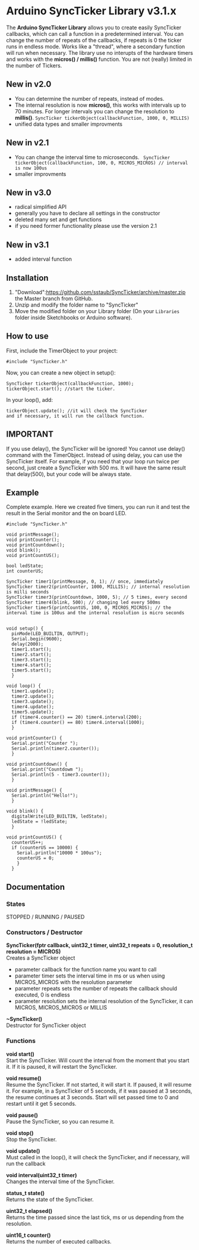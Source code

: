 # Arduino SyncTicker Library v3.1.x

The **Arduino SyncTicker Library** allows you to create easily SyncTicker callbacks, which can call a function in a predetermined interval. You can change the number of repeats of the callbacks, if repeats is 0 the ticker runs in endless mode. Works like a "thread", where a secondary function will run when necessary. The library use no interupts of the hardware timers and works with the **micros() / millis()** function. You are not (really) limited in the number of Tickers.

## New in v2.0
- You can determine the number of repeats, instead of modes.
- The internal resolution is now **micros()**, this works with intervals up to 70 minutes. For longer intervals you can change the resolution to **millis()**. ``` SyncTicker tickerObject(callbackFunction, 1000, 0, MILLIS) ```
- unified data types and smaller improvments

## New in v2.1
- You can change the interval time to microseconds. ``` SyncTicker tickerObject(callbackFunction, 100, 0, MICROS_MICROS) // interval is now 100us```
- smaller improvments

## New in v3.0
- radical simplified API
- generally you have to declare all settings in the constructor
- deleted many set and get functions
- if you need former functionality please use the version 2.1

## New in v3.1
- added interval function

## Installation

1. "Download":https://github.com/sstaub/SyncTicker/archive/master.zip the Master branch from GitHub.
2. Unzip and modify the folder name to "SyncTicker"
3. Move the modified folder on your Library folder (On your `Libraries` folder inside Sketchbooks or Arduino software).


## How to use

First, include the TimerObject to your project:

```
#include "SyncTicker.h"
```

Now, you can create a new object in setup():

```
SyncTicker tickerObject(callbackFunction, 1000); 
tickerObject.start(); //start the ticker.
```

In your loop(), add:

```
tickerObject.update(); //it will check the SyncTicker 
and if necessary, it will run the callback function.
```


## IMPORTANT
If you use delay(), the SyncTicker will be ignored! You cannot use delay() command with the TimerObject. Instead of using delay, you can use the SyncTicker itself. For example, if you need that your loop run twice per second, just create a SyncTicker with 500 ms. It will have the same result that delay(500), but your code will be always state.

## Example

Complete example. Here we created five timers, you can run it and test the result in the Serial monitor and the on board LED.

```
#include "SyncTicker.h"

void printMessage();
void printCounter();
void printCountdown();
void blink();
void printCountUS();

bool ledState;
int counterUS;

SyncTicker timer1(printMessage, 0, 1); // once, immediately 
SyncTicker timer2(printCounter, 1000, MILLIS); // internal resolution is milli seconds
SyncTicker timer3(printCountdown, 1000, 5); // 5 times, every second
SyncTicker timer4(blink, 500); // changing led every 500ms
SyncTicker timer5(printCountUS, 100, 0, MICROS_MICROS); // the interval time is 100us and the internal resolution is micro seconds


void setup() {
  pinMode(LED_BUILTIN, OUTPUT);
  Serial.begin(9600);
  delay(2000);
  timer1.start();
  timer2.start();
  timer3.start();
  timer4.start();
  timer5.start();
  }

void loop() {
  timer1.update();
  timer2.update();
  timer3.update();
  timer4.update();
  timer5.update();
  if (timer4.counter() == 20) timer4.interval(200);
  if (timer4.counter() == 80) timer4.interval(1000);
  }

void printCounter() {
  Serial.print("Counter ");
  Serial.println(timer2.counter());
  }

void printCountdown() {
  Serial.print("Countdowm ");
  Serial.println(5 - timer3.counter());
  }

void printMessage() {
  Serial.println("Hello!");
  }

void blink() {
  digitalWrite(LED_BUILTIN, ledState);
  ledState = !ledState;
  }

void printCountUS() {
  counterUS++;  
  if (counterUS == 10000) {
    Serial.println("10000 * 100us");
    counterUS = 0;
    }
  }
```

## Documentation

### States
STOPPED / RUNNING / PAUSED

### Constructors / Destructor

**SyncTicker(fptr callback, uint32_t timer, uint32_t repeats = 0, resolution_t resolution = MICROS)**<br>
Creates a SyncTicker object
- parameter callback for the function name you want to call
- parameter timer sets the interval time in ms or us when using MICROS_MICROS with the resolution parameter
- parameter repeats sets the number of repeats the callback should executed, 0 is endless
- parameter resolution sets the internal resolution of the SyncTicker, it can MICROS, MICROS_MICROS or MILLIS

**~SyncTicker()**<br>
Destructor for SyncTicker object
	
### Functions

**void start()**<br>
Start the SyncTicker. Will count the interval from the moment that you start it. If it is paused, it will restart the SyncTicker.

**void resume()**<br>
Resume the SyncTicker. If not started, it will start it. If paused, it will resume it. For example, in a SyncTicker of 5 seconds, if it was paused at 3 seconds, the resume continues at 3 seconds. Start will set passed time to 0 and restart until it get 5 seconds.

**void pause()**<br>
Pause the SyncTicker, so you can resume it.

**void stop()**<br>
Stop the SyncTicker.

**void update()**<br>
Must called in the loop(), it will check the SyncTicker, and if necessary, will run the callback

**void interval(uint32_t timer)**<br>
Changes the interval time of the SyncTicker.

**status_t state()**<br>
Returns the state of the SyncTicker.

**uint32_t elapsed()**<br>
Returns the time passed since the last tick, ms or us depending from the resolution.

**uint16_t counter()**<br>
Returns the number of executed callbacks.



